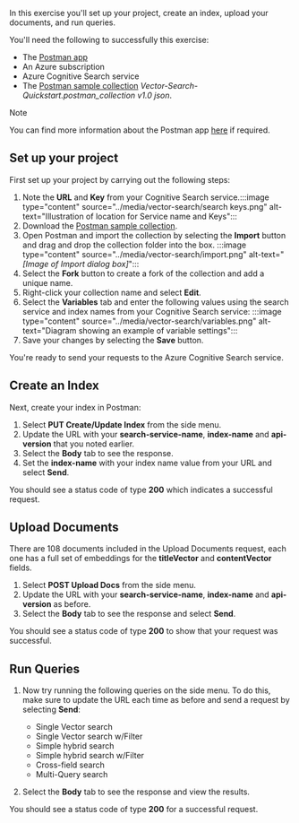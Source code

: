 In this exercise you'll set up your project, create an index, upload your documents, and run queries.

You'll need the following to successfully this exercise:

- The [Postman app](https://www.postman.com/downloads/)
- An Azure subscription
- Azure Cognitive Search service
- The [Postman sample collection](https://github.com/Azure/cognitive-search-vector-pr/tree/main/postman-collection) *Vector-Search-Quickstart.postman_collection v1.0 json*. 

> [!NOTE]
> You can find more information about the Postman app [here](https://learn.microsoft.com/en-us/azure/search/search-get-started-rest) if required.

## Set up your project

First set up your project by carrying out the following steps:

1. Note the **URL** and **Key** from your Cognitive Search service.:::image type="content" source="../media/vector-search/search keys.png" alt-text="Illustration of location for Service name and Keys":::
1. Download the [Postman sample collection](https://github.com/Azure/cognitive-search-vector-pr/tree/main/postman-collection). 
1. Open Postman and import the collection by selecting the **Import** button and drag and drop the collection folder into the box. :::image type="content" source="../media/vector-search/import.png" alt-text="*[Image of Import dialog box]*":::
1. Select the **Fork** button to create a fork of the collection and add a unique name.
1. Right-click your collection name and select **Edit**.
1. Select the **Variables** tab and enter the following values using the search service and index names from your Cognitive Search service:
:::image type="content" source="../media/vector-search/variables.png" alt-text="Diagram showing an example of variable settings":::
1. Save your changes by selecting the **Save** button.

You're ready to send your requests to the Azure Cognitive Search service.

## Create an Index

Next, create your index in Postman:

1. Select **PUT Create/Update Index** from the side menu.
1. Update the URL with your **search-service-name**, **index-name** and **api-version** that you noted earlier.
1. Select the **Body** tab to see the response.
1. Set the **index-name** with your index name value from your URL and select **Send**.

You should see a status code of type **200** which indicates a successful request.

## Upload Documents

There are 108 documents included in the Upload Documents request, each one has a full set of embeddings for the **titleVector** and **contentVector** fields.

1. Select **POST Upload Docs** from the side menu.
1. Update the URL with your **search-service-name**, **index-name** and **api-version** as before.
1. Select the **Body** tab to see the response and select **Send**.

You should see a status code of type **200** to show that your request was successful.

## Run Queries

1. Now try running the following queries on the side menu. To do this, make sure to update the URL each time as before and send a request by selecting **Send**:

    - Single Vector search
    - Single Vector search w/Filter
    - Simple hybrid search
    - Simple hybrid search w/Filter
    - Cross-field search
    - Multi-Query search

1. Select the **Body** tab to see the response and view the results.

You should see a status code of type **200** for a successful request.
